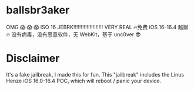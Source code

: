 # ballsbr3aker
OMG 😱 😱 😱 ISO 16 JEBRK!!!!!!!!!!!!!!!!!!!! VERY REAL
🔥免费 iOS 16-16.4 越狱🔥 没有病毒，没有恶意软件，无 WebKit，基于 unc0ver 😎

# Disclaimer
It's a fake jailbreak, I made this for fun. This "jailbreak" includes the Linus Henze iOS 16.0-16.4 POC, which will reboot / panic your device.
